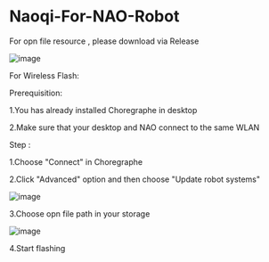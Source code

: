 # Naoqi-For-NAO-Robot
For opn file resource , please download via Release

![image](https://github.com/user-attachments/assets/c0df4eff-7fae-4409-8e4c-72ffc3fe60f9)


For Wireless Flash:

Prerequisition:

1.You has already installed Choregraphe in desktop

2.Make sure that your desktop and NAO connect to the same WLAN

Step :

1.Choose "Connect" in Choregraphe

2.Click "Advanced" option and then choose "Update robot systems"

![image](https://github.com/user-attachments/assets/4006ff43-5425-42ba-ab5f-9edc683441c9)

3.Choose opn file path in your storage 

![image](https://github.com/user-attachments/assets/652b36de-3e79-4348-b5d3-1f251176c252)

4.Start flashing

